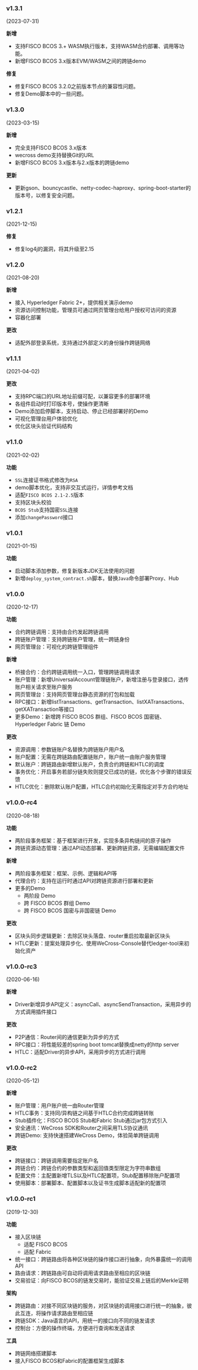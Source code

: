### v1.3.1

(2023-07-31)

**新增**

* 支持FISCO BCOS 3.+ WASM执行版本，支持WASM合约部署、调用等功能。
* 新增FISCO BCOS 3.x版本EVM/WASM之间的跨链demo

**修复**

* 修复FISCO BCOS 3.2.0之前版本节点的兼容性问题。
* 修复Demo脚本中的一些问题。

### v1.3.0
(2023-03-15)

**新增**

* 完全支持FISCO BCOS 3.x版本
* wecross demo支持替换Git的URL
* 新增FISCO BCOS 3.x版本与2.x版本的跨链demo

**更新**

* 更新gson、bouncycastle、netty-codec-haproxy、spring-boot-starter的版本号，以修复安全问题。

### v1.2.1

(2021-12-15)

**修复**

* 修复log4j的漏洞，将其升级至2.15

### v1.2.0

(2021-08-20)

**新增**

* 接入 Hyperledger Fabric 2+，提供相关演示demo
* 资源访问控制功能，管理员可通过网页管理台给用户授权可访问的资源
* 容器化部署

**更改**

* 适配外部登录系统，支持通过外部定义的身份操作跨链网络

### v1.1.1

(2021-04-02)

**更改**

* 支持RPC端口的URL地址前缀可配，以兼容更多的部署环境
* 各组件启动时打印版本号，使操作更清晰
* Demo添加启停脚本，支持启动、停止已经部署好的Demo
* 可视化管理台用户体验优化
* 优化区块头验证代码结构

### v1.1.0

(2021-02-02)

**功能**

* `SSL`连接证书格式修改为`RSA`
* demo脚本优化，支持非交互式运行，详情参考文档
* 适配`FISCO BCOS 2.1-2.5`版本
* 支持区块头校验
* `BCOS Stub`支持国密`SSL`连接
* 添加`changePassword`接口

### v1.0.1

(2021-01-15)

**功能**

* 启动脚本添加参数，修复新版本JDK无法使用的问题
* 新增`deploy_system_contract.sh`脚本，替换`Java`命令部署Proxy、Hub

### v1.0.0

(2020-12-17)

**功能**

* 合约跨链调用：支持由合约发起跨链调用
* 跨链账户管理：支持跨链账户管理，统一跨链身份
* 网页管理台：可视化的跨链管理组件

**新增**

* 桥接合约：合约跨链调用统一入口，管理跨链调用请求
* 账户管理：新增UniversalAccount管理链账户，新增注册与登录接口，透传账户相关请求至账户服务
* 网页管理台：支持网页管理台静态资源的打包和加载
* RPC接口：新增listTransactions、getTransaction、listXATransactions、getXATransaction等接口
* 更多Demo：新增跨 FISCO BCOS 群组、FISCO BCOS 国密链、Hyperledger Fabric 链 Demo

**更改**

* 资源调用：参数链账户名替换为跨链账户用户名
* 账户配置：无需在跨链路由配置链账户，账户统一由账户服务管理
* 默认账户：跨链路由新增默认账户，负责合约跨链和HTLC的调度
* 事务优化：开启事务若部分链失败则提交已成功的链，优化各个步骤的错误反馈
* HTLC优化：删除默认账户配置，HTLC合约初始化无需指定对手方合约地址

### v1.0.0-rc4

(2020-08-18)

**功能**

* 两阶段事务框架：基于框架进行开发，实现多条异构链间的原子操作
* 跨链资源动态管理：通过API动态部署、更新跨链资源，无需编辑配置文件

**新增**

* 两阶段事务框架：框架、示例、逻辑和API等
* 代理合约：支持在运行时通过API对跨链资源进行部署和更新
* 更多的Demo
  * 两阶段 Demo
  * 跨 FISCO BCOS 群组 Demo
  * 跨 FISCO BCOS 国密与非国密链 Demo

**更改**

* 区块头同步逻辑更新：去除区块头落盘、router重启拉取最新区块头
* HTLC更新：提案处理异步化、使用WeCross-Console替代ledger-tool来初始化资产

### v1.0.0-rc3

(2020-06-16)

**新增**

* Driver新增异步API定义：asyncCall、asyncSendTransaction，采用异步的方式调用插件接口

**更改**

* P2P通信：Router间的通信更新为异步的方式
* RPC接口：将性能较差的spring boot tomcat替换成netty的http server
* HTLC：适配Driver的异步API，采用异步的方式进行调用

### v1.0.0-rc2

(2020-05-12)

**新增**

* 账户管理：用户账户统一由Router管理
* HTLC事务：支持同/异构链之间基于HTLC合约完成跨链转账
* Stub插件化：FISCO BCOS Stub和Fabric Stub通过jar包方式引入
* 安全通讯：WeCross SDK和Router之间采用TLS协议通讯
* 跨链Demo: 支持快速搭建WeCross Demo，体验简单跨链调用

**更改**

* 跨链接口：跨链调用需要指定账户名
* 跨链合约：跨链合约的参数类型和返回值类型限定为字符串数组
* 配置文件：主配置新增TLS以及HTLC配置项，Stub配置移除账户配置项
* 使用脚本：部署脚本、配置脚本以及证书生成脚本适配新的配置项

### v1.0.0-rc1

(2019-12-30)

**功能**

* 接入区块链
  * 适配 FISCO BCOS
  * 适配 Fabric
* 统一接口：跨链路由将各种区块链的操作接口进行抽象，向外暴露统一的调用API
* 路由请求：跨链路由可自动将调用请求路由至相应的区块链
* 交易验证：向FISCO BCOS的链发交易时，能验证交易上链后的Merkle证明

**架构**

* 跨链路由：对接不同区块链的服务，对区块链的调用接口进行统一的抽象，彼此互连，将操作请求路由至相应链
* 跨链SDK：Java语言的API，用统一的接口向不同的链发请求
* 控制台：方便的操作终端，方便进行查询和发送请求

**工具**

* 跨链网络搭建脚本
* 接入FISCO BCOS和Fabric的配置框架生成脚本



